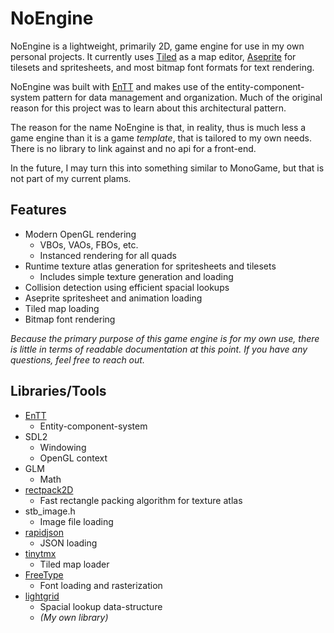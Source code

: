 # NoEngine

NoEngine is a lightweight, primarily 2D, game engine for use in my own personal projects. It currently uses [Tiled](mapeditor.org) as a map editor, [Aseprite](https://www.aseprite.org/) for tilesets and spritesheets, and most bitmap font formats for text rendering.

NoEngine was built with [EnTT](https://github.com/skypjack/entt) and makes use of the entity-component-system pattern for data management and organization. Much of the original reason for this project was to learn about this architectural pattern.

The reason for the name NoEngine is that, in reality, thus is much less a game engine than it is a game *template*, that is tailored to my own needs. There is no library to link against and no api for a front-end.

In the future, I may turn this into something similar to MonoGame, but that is not part of my current plams.

## Features

+ Modern OpenGL rendering
  + VBOs, VAOs, FBOs, etc.
  + Instanced rendering for all quads
+ Runtime texture atlas generation for spritesheets and tilesets
  + Includes simple texture generation and loading
+ Collision detection using efficient spacial lookups
+ Aseprite spritesheet and animation loading
+ Tiled map loading
+ Bitmap font rendering

*Because the primary purpose of this game engine is for my own use, there is little in terms of readable documentation at this point. If you have any questions, feel free to reach out.*

## Libraries/Tools

+ [EnTT](https://github.com/skypjack/entt)
  + Entity-component-system
+ SDL2
  + Windowing
  + OpenGL context
+ GLM
  + Math
+ [rectpack2D](https://github.com/TeamHypersomnia/rectpack2D)
  + Fast rectangle packing algorithm for texture atlas
+ stb_image.h
  + Image file loading
+ [rapidjson](http://rapidjson.org/)
  + JSON loading
+ [tinytmx](https://github.com/KaseyJenkins/tinytmx)
  + Tiled map loader
+ [FreeType](http://freetype.org/)
  + Font loading and rasterization
+ [lightgrid](https://github.com/jakehffn/lightgrid)
  + Spacial lookup data-structure
  + *(My own library)*
